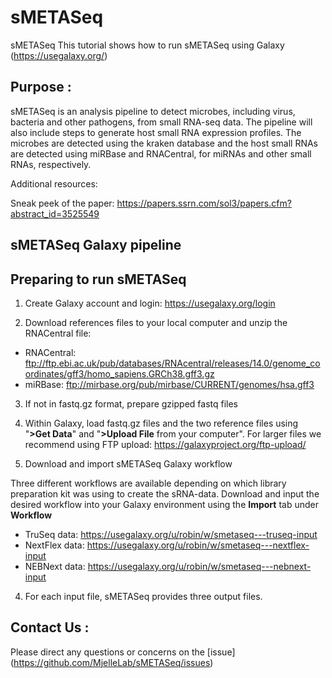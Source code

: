 # sMETASeq
sMETASeq
This tutorial shows how to run sMETASeq using Galaxy (https://usegalaxy.org/)

## Purpose :

sMETASeq is an analysis pipeline to detect microbes, including virus, bacteria and other pathogens, from small RNA-seq data. The pipeline will also include steps to generate host small RNA expression profiles. The microbes are detected using the kraken database and the host small RNAs are detected using miRBase and RNACentral, for miRNAs and other small RNAs, respectively. 

Additional resources:

Sneak peek of the paper: https://papers.ssrn.com/sol3/papers.cfm?abstract_id=3525549

##  sMETASeq Galaxy pipeline 

## Preparing to run sMETASeq

1) Create Galaxy account and login: https://usegalaxy.org/login

2) Download references files to your local computer and unzip the RNACentral file:
  - RNACentral: ftp://ftp.ebi.ac.uk/pub/databases/RNAcentral/releases/14.0/genome_coordinates/gff3/homo_sapiens.GRCh38.gff3.gz
  - miRBase: ftp://mirbase.org/pub/mirbase/CURRENT/genomes/hsa.gff3
	
3) If not in fastq.gz format, prepare gzipped fastq files
4) Within Galaxy, load fastq.gz files and the two reference files using "**>Get Data**"  and   "**>Upload File** from your computer". For larger files we recommend using FTP upload: https://galaxyproject.org/ftp-upload/

4) Download and import sMETASeq Galaxy workflow 

Three different workflows are available depending on which library preparation kit was using to create the sRNA-data. Download and input the desired workflow into your Galaxy environment using the **Import** tab under **Workflow**

  - TruSeq data: https://usegalaxy.org/u/robin/w/smetaseq---truseq-input
  - NextFlex data: https://usegalaxy.org/u/robin/w/smetaseq---nextflex-input
  - NEBNext data: https://usegalaxy.org/u/robin/w/smetaseq---nebnext-input

4) For each input file, sMETASeq provides three output files. 

## Contact Us :
Please direct any questions or concerns on the [issue] (https://github.com/MjelleLab/sMETASeq/issues)
